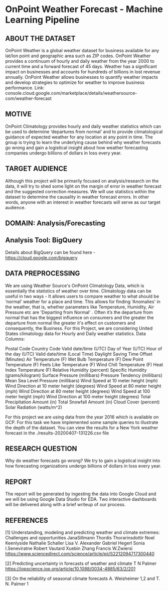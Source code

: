 # OnPoint Weather Forecast - Machine Learning Pipeline

## ABOUT THE DATASET

OnPoint Weather is a global weather dataset for business available for any lat/lon point and geographic area such as ZIP codes. OnPoint Weather provides a continuum of hourly and daily weather from the year 2000 to current time and a forward forecast of 45 days.
Weather has a significant impact on businesses and accounts for hundreds of billions in lost revenue annually. OnPoint Weather allows businesses to quantify weather impacts and develop strategies to optimize for weather to improve business performance.
Link: console.cloud.google.com/marketplace/details/weathersource-com/weather-forecast

## MOTIVE

OnPoint Climatology provides hourly and daily weather statistics which can be used to determine ‘departures from normal’ and to provide climatological guidance of expected weather for any location at any point in time. The group is trying to learn the underlying cause behind why weather forecasts go wrong and gain a logistical insight about how weather forecasting companies undergo billions of dollars in loss every year.

## TARGET AUDIENCE

Although this project will be primarily focused on analysis/research on the data, it will try to shed some light on the margin of error in weather forecast and the suggested correction measures. We will use statistics within the dataset to determine the causality in weather forecast errors. In other words, anyone with an interest in weather forecasts will serve as our target audience.

## DOMAIN: Analysis/Forecasting

## Analysis Tool: BigQuery
Details about BigQuery can be found here - https://cloud.google.com/bigquery

## DATA PREPROCESSING

We are using Weather Source's OnPoint Climatology Data, which is essentially the statistics of weather over time. Climatology data can be useful in two ways - It allows users to compare weather to what should be ‘normal’ weather for a place and time. This allows for finding 'Anomalies' in the weather, that is, whether parameters like Temperature, Humidity, Air Pressure etc are 'Departing from Normal' . Often it’s the departure from normal that has the biggest influence on consumers and the greater the departure from normal the greater it's effect on customers and consequently, the Business.
For this Project, we are considering United States climatology data for Hourly and Daily weather statistics.
Data Columns:

Postal Code
Country Code
Valid date/time (UTC)
Day of Year (UTC)
Hour of the day (UTC)
Valid date/time (Local Time)
Daylight Saving Time Offset (Minutes)
Air Temperature (F)
Wet Bulb Temperature (F)
Dew Point Temperature (F)
Feels Like Temperature (F)
Wind Chill Temperature (F)
Heat Index Temperature (F)
Relative Humidity (percent)
Specific Humidity (grams/kilogram)
Surface Pressure (millibars)
Pressure Tendency (millibars)
Mean Sea Level Pressure (millibars)
Wind Speed at 10 meter height (mph)
Wind Direction at 10 meter height (degrees)
Wind Speed at 80 meter height (mph)
Wind Direction at 80 meter height (degrees)
Wind Speed at 100 meter height (mph)
Wind Direction at 100 meter height (degrees)
Total Precipitation Amount (in)
Total Snowfall Amount (in)
Cloud Cover (percent)
Solar Radiation (watts/m^2) 

For this project we are using data from the year 2016 which is available on GCP.
For this task we have implemented some sample queries to illustrate the depth of the dataset. You can view the results for a New York weather forecast in the ./results-20200407-131226.csv file

## RESEARCH QUESTION
Why do weather forecasts go wrong? We try to gain a logistical insight into how forecasting organizations undergo billions of dollars in loss every year.

## REPORT

The report will be generated by ingesting the data into Google Cloud and we will be using Google Data Studio for EDA. Two interactive dashboards will be delivered along with a brief writeup of our process.

## REFERENCES
[1] Understanding, modeling and predicting weather and climate extremes: Challenges and opportunities
JanaSillmann Thordis Thorarinsdottir Noel Keenlyside Nathalie Schaller Lisa V. Alexander Gabriel Hegerl Sonia I.Seneviratne Robert Vautard Xuebin Zhang Francis W.Zwiersi
https://www.sciencedirect.com/science/article/pii/S2212094717300440

[2] Predicting uncertainty in forecasts of weather and climate
T N Palmer
https://iopscience.iop.org/article/10.1088/0034-4885/63/2/201

[3] On the reliability of seasonal climate forecasts
A. Weisheimer 1,2 and T. N. Palmer 1
